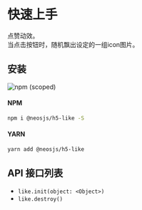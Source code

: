 # 快速上手

点赞动效。  
当点击按钮时，随机飘出设定的一组icon图片。

## 安装
![npm (scoped)](https://img.shields.io/npm/v/@neosjs/h5-like)
#### NPM
```sh
npm i @neosjs/h5-like -S
```
#### YARN
```sh
yarn add @neosjs/h5-like
```

## API 接口列表

- `like.init(object: <Object>)` 
- `like.destroy()`
